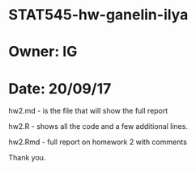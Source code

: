 # STAT545-hw-ganelin-ilya
# Owner: IG 
# Date: 20/09/17

hw2.md - is the file that will show the full report

hw2.R - shows all the code and a few additional lines.

hw2.Rmd - full report on homework 2 with comments

Thank you.

